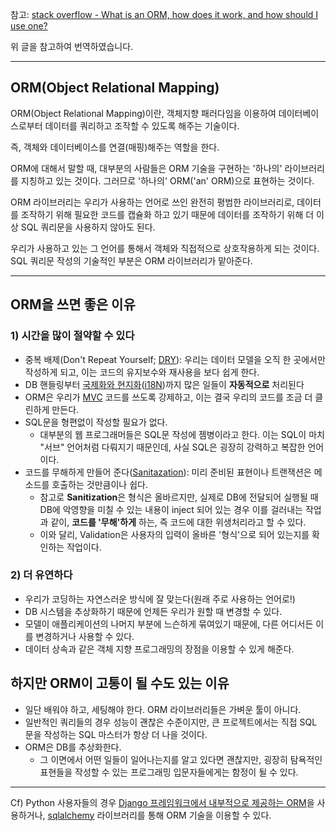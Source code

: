 참고:
[stack overflow - What is an ORM, how does it work, and how should I use one?
](https://stackoverflow.com/questions/1279613/what-is-an-orm-how-does-it-work-and-how-should-i-use-one)

위 글을 참고하여 번역하였습니다.

---

## ORM(Object Relational Mapping)

ORM(Object Relational Mapping)이란, 객체지향 패러다임을 이용하여 데이터베이스로부터 데이터를 쿼리하고 조작할 수 있도록 해주는 기술이다.

즉, 객체와 데이터베이스를 연결(매핑)해주는 역할을 한다.

ORM에 대해서 말할 때, 대부분의 사람들은 ORM 기술을 구현하는 '하나의' 라이브러리를 지칭하고 있는 것이다. 그러므로 '하나의' ORM('an' ORM)으로 표현하는 것이다.

ORM 라이브러리는 우리가 사용하는 언어로 쓰인 완전히 평범한 라이브러리로, 데이터를 조작하기 위해 필요한 코드를 캡슐화 하고 있기 때문에 데이터를 조작하기 위해 더 이상 SQL 쿼리문을 사용하지 않아도 된다.

우리가 사용하고 있는 그 언어를 통해서 객체와 직접적으로 상호작용하게 되는 것이다. SQL 쿼리문 작성의 기술적인 부분은 ORM 라이브러리가 맡아준다.

---

## ORM을 쓰면 좋은 이유

### 1) 시간을 많이 절약할 수 있다

- 중복 배제(Don't Repeat Yourself; [DRY](https://en.wikipedia.org/wiki/Don%27t_repeat_yourself)): 우리는 데이터 모델을 오직 한 곳에서만 작성하게 되고, 이는 코드의 유지보수와 재사용을 보다 쉽게 한다.
- DB 핸들링부터 <U>국제화와 현지화</U>([i18N](https://en.wikipedia.org/wiki/Internationalization_and_localization))까지 많은 일들이 **자동적으로** 처리된다
- ORM은 우리가 [MVC](https://en.wikipedia.org/wiki/Model–view–controller) 코드를 쓰도록 강제하고, 이는 결국 우리의 코드를 조금 더 클린하게 만든다.
- SQL문을 형편없이 작성할 필요가 없다.
  - 대부분의 웹 프로그래머들은 SQL문 작성에 젬병이라고 한다. 이는 SQL이 마치 "서브" 언어처럼 다뤄지기 때문인데, 사실 SQL은 굉장히 강력하고 복잡한 언어이다.
- 코드를 무해하게 만들어 준다([Sanitazation](https://medium.com/@abderrahman.hamila/what-sanitize-mean-and-why-sanitize-in-code-data-5c68c9f76164)): 미리 준비된 표현이나 트랜잭션은 메소드를 호출하는 것만큼이나 쉽다.
  - 참고로 **Sanitization**은 형식은 올바르지만, 실제로 DB에 전달되어 실행될 때 DB에 악영향을 미칠 수 있는 내용이 inject 되어 있는 경우 이를 걸러내는 작업과 같이, **코드를 '무해'하게** 하는, 즉 코드에 대한 위생처리라고 할 수 있다.
  - 이와 달리, Validation은 사용자의 입력이 올바른 '형식'으로 되어 있는지를 확인하는 작업이다.

### 2) 더 유연하다

- 우리가 코딩하는 자연스러운 방식에 잘 맞는다(원래 주로 사용하는 언어로!)
- DB 시스템을 추상화하기 때문에 언제든 우리가 원할 때 변경할 수 있다.
- 모델이 애플리케이션의 나머지 부분에 느슨하게 묶여있기 때문에, 다른 어디서든 이를 변경하거나 사용할 수 있다.
- 데이터 상속과 같은 객체 지향 프로그래밍의 장점을 이용할 수 있게 해준다.

## 하지만 ORM이 고통이 될 수도 있는 이유

- 일단 배워야 하고, 세팅해야 한다. ORM 라이브러리들은 가벼운 툴이 아니다.
- 일반적인 쿼리들의 경우 성능이 괜찮은 수준이지만, 큰 프로젝트에서는 직접 SQL 문을 작성하는 SQL 마스터가 항상 더 나을 것이다.
- ORM은 DB를 추상화한다.
  - 그 이면에서 어떤 일들이 일어나는지를 알고 있다면 괜찮지만, 굉장히 탐욕적인 표현들을 작성할 수 있는 프로그래밍 입문자들에게는 함정이 될 수 있다.

---

Cf) Python 사용자들의 경우 [Django 프레임워크에서 내부적으로 제공하는 ORM](https://docs.djangoproject.com/en/3.1/topics/db/queries/)을 사용하거나, [sqlalchemy](https://docs.sqlalchemy.org/en/14/orm/) 라이브러리를 통해 ORM 기술을 이용할 수 있다.
